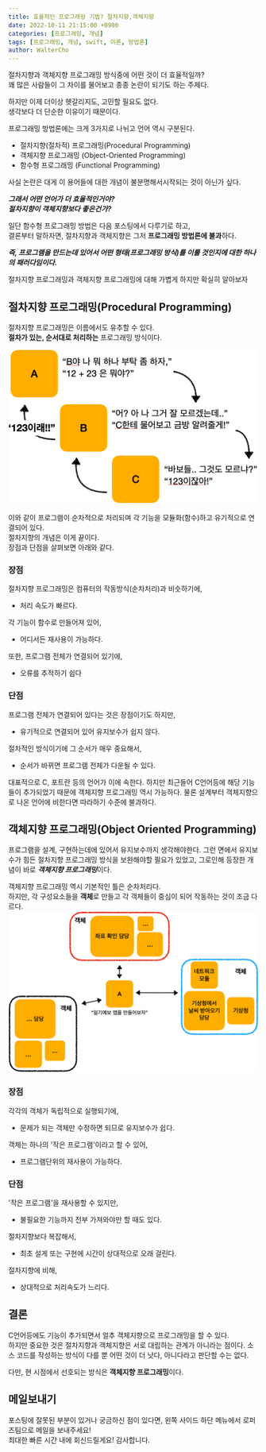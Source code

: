 ```yaml
---
title: 효율적인 프로그래밍 기법? 절차지향,객체지향
date: 2022-10-11 21:15:00 +0900
categories: [프로그래밍, 개념]
tags: [프로그래밍, 개념, swift, 이론, 방법론]
author: WalterCho
---
```


절차지향과 객체지향 프로그래밍 방식중에 어떤 것이 더 효율적일까?<br>
꽤 많은 사람들이 그 차이를 물어보고 종종 논란이 되기도 하는 주제다.

하지만 이제 더이상 헷갈리지도, 고민할 필요도 없다.<br>
생각보다 더 단순한 이유이기 때문이다.

프로그래밍 방법론에는 크게 3가지로 나뉘고 언어 역시 구분된다.
- 절차지향(절차적) 프로그래밍(Procedural Programming)
- 객체지향 프로그래밍 (Object-Oriented Programming)
- 함수형 프로그래밍 (Functional Programming)

사실 논란은 대게 이 용어들에 대한 개념이 불분명해서시작되는 것이 아닌가 싶다.

***그래서 어떤 언어가 더 효율적인거야?***<br>
***절차지향이 객체지향보다 좋은건가?***

일단 함수형 프로그래밍 방법은 다음 포스팅에서 다루기로 하고,<br>
결론부터 말하자면, 절차지향과 객체지향은 그저 **프로그래밍 방법론에 불과**하다.

***즉, 프로그램을 만드는데 있어서 어떤 형태(프로그래밍 방식)를 이룰 것인지에 대한 하나의 패러다임이다.***

절차지향 프로그래밍과 객체지향 프로그래밍에 대해 가볍게 하지만 확실히 알아보자

## 절차지향 프로그래밍(Procedural Programming)
절차지향 프로그래밍은 이름에서도 유추할 수 있다.<br>
**절차가 있는, 순서대로 처리하는** 프로그래밍 방식이다.

![Procedural Programming Concept](/post_img/20221010/procedural_concept.png)

이와 같이 프로그램이 순차적으로 처리되며 각 기능을 모듈화(함수)하고 유기적으로 연결되어 있다.<br>
절차지향의 개념은 이게 끝이다.<br>
장점과 단점을 살펴보면 아래와 같다.

### 장점
절차지향 프로그래밍은 컴퓨터의 작동방식(순차처리)과 비슷하기에,
- 처리 속도가 빠르다.

각 기능이 함수로 만들어져 있어,
- 어디서든 재사용이 가능하다.

또한, 프로그램 전체가 연결되어 있기에,
- 오류를 추적하기 쉽다

### 단점
프로그램 전체가 연결되어 있다는 것은 장점이기도 하지만,
- 유기적으로 연결되어 있어 유지보수가 쉽지 않다.

절차적인 방식이기에 그 순서가 매우 중요해서,
- 순서가 바뀌면 프로그램 전체가 다운될 수 있다.

대표적으로 C, 포트란 등의 언어가 이에 속한다. 하지만 최근들어 C언어등에 해당 기능들이 추가되었기 때문에 객체지향 프로그래밍 역시 가능하다.
물론 설계부터 객체지향으로 나온 언어에 비한다면 따라하기 수준에 불과하다.<br>

## 객체지향 프로그래밍(Object Oriented Programming)
프로그램을 설계, 구현하는데에 있어서 유지보수까지 생각해야한다. 그런 면에서 유지보수가 힘든 절차지향 프로그래밍 방식을 보완해야할 필요가 있었고, 그로인해 등장한 개념이 바로 ***객체지향 프로그래밍***이다.

객체지향 프로그래밍 역시 기본적인 틀은 순차처리다.<br>
하지만, 각 구성요소들을 **객체**로 만들고 각 객체들이 중심이 되어 작동하는 것이 조금 다르다.<br>
![Obejct Oriented Programming Concept](/post_img/20221010/object_oriented_concept.png)

### 장점
각각의 객체가 독립적으로 실행되기에,
- 문제가 되는 객체만 수정하면 되므로 유지보수가 쉽다.

객체는 하나의 '작은 프로그램'이라고 할 수 있어,
- 프로그램단위의 재사용이 가능하다. 

### 단점
'작은 프로그램'을 재사용할 수 있지만,
- 불필요한 기능까지 전부 가져와야만 할 때도 있다.

절차지향보다 복잡해서,
- 최초 설게 또는 구현에 시간이 상대적으로 오래 걸린다.

절차지향에 비해,
- 상대적으로 처리속도가 느리다.

## 결론 
C언어등에도 기능이 추가되면서 얼추 객체지향으로 프로그래밍을 할 수 있다.<br>
하지만 중요한 것은 절차지향과 객체지향은 서로 대립하는 관계가 아니라는 점이다.
소스 코드를 작성하는 방식이 다를 뿐 어떤 것이 더 낫다, 아니다라고 판단할 수는 없다.

다만, 현 시점에서 선호되는 방식은 **객체지향 프로그래밍**이다.

## 메일보내기
포스팅에 잘못된 부분이 있거나 궁금하신 점이 있다면, 왼쪽 사이드 하단 메뉴에서 로퍼즈팀으로 메일을 보내주세요!<br>
최대한 빠른 시간 내에 회신드릴게요! 감사합니다.